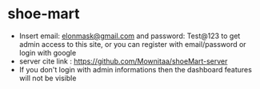 # shoe-mart
* Insert email: elonmask@gmail.com and password: Test@123 to get admin access to this site, or you can register with email/password or login with google
* server cite link : https://github.com/Mownitaa/shoeMart-server
* If you don't login with admin informations then the dashboard features will not be visible
